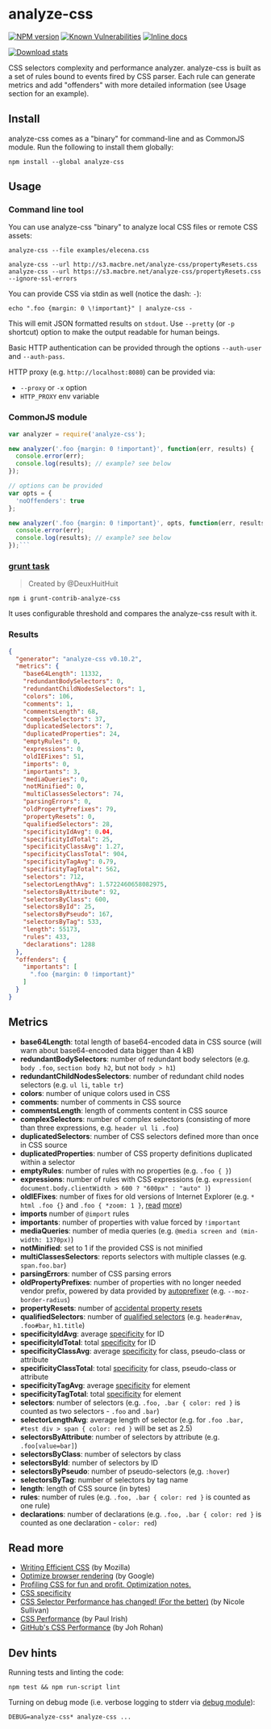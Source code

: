 analyze-css
===========

[![NPM version](https://badge.fury.io/js/analyze-css.png)](http://badge.fury.io/js/analyze-css)
[![Known Vulnerabilities](https://snyk.io/test/github/macbre/analyze-css/badge.svg)](https://snyk.io/test/github/macbre/analyze-css)
[![Inline docs](http://inch-ci.org/github/macbre/analyze-css.svg?branch=devel&style=flat-square)](http://inch-ci.org/github/macbre/analyze-css)

[![Download stats](https://nodei.co/npm/analyze-css.png?downloads=true&downloadRank=true)](https://nodei.co/npm/analyze-css/)

CSS selectors complexity and performance analyzer. analyze-css is built as a set of rules bound to events fired by CSS parser. Each rule can generate metrics and add "offenders" with more detailed information (see Usage section for an example).

## Install

analyze-css comes as a "binary" for command-line and as CommonJS module. Run the following to install them globally:

```
npm install --global analyze-css
```

## Usage

### Command line tool

You can use analyze-css "binary" to analyze local CSS files or remote CSS assets:

```
analyze-css --file examples/elecena.css

analyze-css --url http://s3.macbre.net/analyze-css/propertyResets.css
analyze-css --url https://s3.macbre.net/analyze-css/propertyResets.css --ignore-ssl-errors
```

You can provide CSS via stdin as well (notice the dash: ``-``):

```
echo ".foo {margin: 0 \!important}" | analyze-css -
```

This will emit JSON formatted results on ``stdout``. Use ``--pretty`` (or ``-p`` shortcut) option to make the output readable for human beings.

Basic HTTP authentication can be provided through the options `--auth-user` and `--auth-pass`.

HTTP proxy (e.g. `http://localhost:8080`) can be provided via:

* `--proxy` or `-x` option
* `HTTP_PROXY` env variable

### CommonJS module

```js
var analyzer = require('analyze-css');

new analyzer('.foo {margin: 0 !important}', function(err, results) {
  console.error(err);
  console.log(results); // example? see below
});
```

```js
// options can be provided
var opts = {
  'noOffenders': true
};

new analyzer('.foo {margin: 0 !important}', opts, function(err, results) {
  console.error(err);
  console.log(results); // example? see below
});```
```

### [grunt task](https://www.npmjs.org/package/grunt-contrib-analyze-css)

> Created by @DeuxHuitHuit

```
npm i grunt-contrib-analyze-css
```

It uses configurable threshold and compares the analyze-css result with it.

### Results

```json
{
  "generator": "analyze-css v0.10.2",
  "metrics": {
    "base64Length": 11332,
    "redundantBodySelectors": 0,
    "redundantChildNodesSelectors": 1,
    "colors": 106,
    "comments": 1,
    "commentsLength": 68,
    "complexSelectors": 37,
    "duplicatedSelectors": 7,
    "duplicatedProperties": 24,
    "emptyRules": 0,
    "expressions": 0,
    "oldIEFixes": 51,
    "imports": 0,
    "importants": 3,
    "mediaQueries": 0,
    "notMinified": 0,
    "multiClassesSelectors": 74,
    "parsingErrors": 0,
    "oldPropertyPrefixes": 79,
    "propertyResets": 0,
    "qualifiedSelectors": 28,
    "specificityIdAvg": 0.04,
    "specificityIdTotal": 25,
    "specificityClassAvg": 1.27,
    "specificityClassTotal": 904,
    "specificityTagAvg": 0.79,
    "specificityTagTotal": 562,
    "selectors": 712,
    "selectorLengthAvg": 1.5722460658082975,
    "selectorsByAttribute": 92,
    "selectorsByClass": 600,
    "selectorsById": 25,
    "selectorsByPseudo": 167,
    "selectorsByTag": 533,
    "length": 55173,
    "rules": 433,
    "declarations": 1288
  },
  "offenders": {
    "importants": [
      ".foo {margin: 0 !important}"
    ]
  }
}
```

## Metrics

* **base64Length**: total length of base64-encoded data in CSS source (will warn about base64-encoded data bigger than 4 kB)
* **redundantBodySelectors**: number of redundant body selectors (e.g. ``body .foo``, ``section body h2``, but not ``body > h1``)
* **redundantChildNodesSelectors**: number of redundant child nodes selectors (e.g. ``ul li``, ``table tr``)
* **colors**: number of unique colors used in CSS
* **comments**: number of comments in CSS source
* **commentsLength**: length of comments content in CSS source
* **complexSelectors**: number of complex selectors (consisting of more than three expressions, e.g. ``header ul li .foo``)
* **duplicatedSelectors**: number of CSS selectors defined more than once in CSS source
* **duplicatedProperties**: number of CSS property definitions duplicated within a selector
* **emptyRules**: number of rules with no properties (e.g. ``.foo { }``)
* **expressions**: number of rules with CSS expressions (e.g. ``expression( document.body.clientWidth > 600 ? "600px" : "auto" )``)
* **oldIEFixes**: number of fixes for old versions of Internet Explorer (e.g. ``* html .foo {}`` and ``.foo { *zoom: 1 }``, [read](http://blogs.msdn.com/b/ie/archive/2005/09/02/460115.aspx) [more](http://www.impressivewebs.com/ie7-ie8-css-hacks/))
* **imports** number of ``@import`` rules
* **importants**: number of properties with value forced by ``!important``
* **mediaQueries**: number of media queries (e.g. ``@media screen and (min-width: 1370px)``)
* **notMinified**: set to 1 if the provided CSS is not minified
* **multiClassesSelectors**: reports selectors with multiple classes (e.g. ``span.foo.bar``)
* **parsingErrors**: number of CSS parsing errors
* **oldPropertyPrefixes**: number of properties with no longer needed vendor prefix, powered by data provided by [autoprefixer](https://github.com/ai/autoprefixer) (e.g. ``--moz-border-radius``)
* **propertyResets**: number of [accidental property resets](http://css-tricks.com/accidental-css-resets/)
* **qualifiedSelectors**: number of [qualified selectors](https://developer.mozilla.org/en-US/docs/Web/Guide/CSS/Writing_efficient_CSS) (e.g. ``header#nav``, ``.foo#bar``, ``h1.title``)
* **specificityIdAvg**: average [specificity](http://css-tricks.com/specifics-on-css-specificity/) for ID
* **specificityIdTotal**: total [specificity](http://css-tricks.com/specifics-on-css-specificity/) for ID
* **specificityClassAvg**: average [specificity](http://css-tricks.com/specifics-on-css-specificity/) for class, pseudo-class or attribute
* **specificityClassTotal**: total [specificity](http://css-tricks.com/specifics-on-css-specificity/) for class, pseudo-class or attribute
* **specificityTagAvg**: average [specificity](http://css-tricks.com/specifics-on-css-specificity/) for element
* **specificityTagTotal**: total [specificity](http://css-tricks.com/specifics-on-css-specificity/) for element
* **selectors**: number of selectors (e.g. ``.foo, .bar { color: red }`` is counted as two selectors - ``.foo`` and ``.bar``)
* **selectorLengthAvg**: average length of selector (e.g. for ``.foo .bar, #test div > span { color: red }`` will be set as 2.5)
* **selectorsByAttribute**: number of selectors by attribute (e.g. ``.foo[value=bar]``)
* **selectorsByClass**: number of selectors by class
* **selectorsById**: number of selectors by ID
* **selectorsByPseudo**: number of pseudo-selectors (e,g. ``:hover``)
* **selectorsByTag**: number of selectors by tag name
* **length**: length of CSS source (in bytes)
* **rules**: number of rules (e.g. ``.foo, .bar { color: red }`` is counted as one rule)
* **declarations**: number of declarations (e.g. ``.foo, .bar { color: red }`` is counted as one declaration - ``color: red``)

## Read more

* [Writing Efficient CSS](http://developer.mozilla.org/en/Writing_Efficient_CSS) (by Mozilla)
* [Optimize browser rendering](https://developers.google.com/speed/docs/best-practices/rendering) (by Google)
* [Profiling CSS for fun and profit. Optimization notes.](http://perfectionkills.com/profiling-css-for-fun-and-profit-optimization-notes/)
* [CSS specificity](http://css-tricks.com/specifics-on-css-specificity/)
* [CSS Selector Performance has changed! (For the better)](http://calendar.perfplanet.com/2011/css-selector-performance-has-changed-for-the-better/) (by Nicole Sullivan)
* [CSS Performance](http://dl.dropboxusercontent.com/u/39519/talks/cssperf/index.html) (by Paul Irish)
* [GitHub's CSS Performance](https://speakerdeck.com/jonrohan/githubs-css-performance) (by Joh Rohan)

## Dev hints

Running tests and linting the code:

```
npm test && npm run-script lint
```

Turning on debug mode (i.e. verbose logging to stderr via [debug module](https://npmjs.org/package/debug)):

```
DEBUG=analyze-css* analyze-css ...
```
